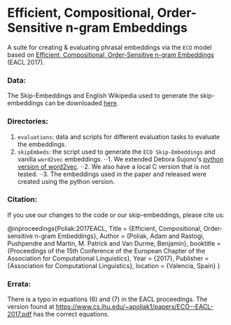 # Efficient, Compositional, Order-Sensitive n-gram Embeddings


A suite for creating & evaluating phrasal embeddings via the `ECO` model based on [Efficient, Compositional, Order-Sensitive n-gram Embeddings](https://www.cs.jhu.edu/~apoliak1/papers/ECO--EACL-2017.pdf) (EACL 2017).

### Data:
The Skip-Embeddings and English Wikipedia used to generate the skip-embeddings can be downloaded [here](https://zenodo.org/record/439387#.WOERYxIrKRs). 

### Directories:
1. `evaluations`: data and scripts for different evaluation tasks to evaluate the embeddings.
1. `skipEmbeds`: the script used to generate the `ECO Skip-Embeddings` and vanilla `word2vec` embeddings.
⋅⋅1. We extended Debora Sujono's [python version of word2vec](https://github.com/deborausujono/word2vecpy).
⋅⋅2. We also have a local C version that is not tested.
⋅⋅3. The embeddings used in the paper and released were created using the python version. 


### Citation:

If you use our changes to the code or our skip-embeddings, please cite us:

@inproceedings{Poliak:2017EACL,
Title = {Efficient, Compositional, Order-sensitive n-gram Embeddings},
 Author = {Poliak, Adam and Rastogi, Pushpendre and Martin, M. Patrick and Van Durme, Benjamin},
 booktitle = {Proceedings of the 15th Conference of the European Chapter of the 
 Association for Computational Linguistics},
 Year = {2017},
 Publisher = {Association for Computational Linguistics},
 location = {Valencia, Spain}
}

 ### Errata:
 
 There is a typo in equations (6) and (7) in the EACL proceedings. The version found at https://www.cs.jhu.edu/~apoliak1/papers/ECO--EACL-2017.pdf has the correct equations.
